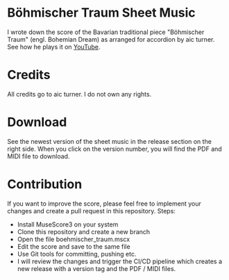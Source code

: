 # Böhmischer Traum Sheet Music
I wrote down the score of the Bavarian traditional piece "Böhmischer Traum" (engl. Bohemian Dream) as arranged for accordion by aic turner. See how he plays it on [YouTube](https://www.youtube.com/watch?v=_LQ7kYSX4So).

# Credits
All credits go to aic turner. I do not own any rights.

# Download
See the newest version of the sheet music in the release section on the right side. When you click on the version number, you will find the PDF and MIDI file to download.

# Contribution
If you want to improve the score, please feel free to implement your changes and create a pull request in this repository.
Steps:
* Install MuseScore3 on your system
* Clone this repository and create a new branch
* Open the file boehmischer_traum.mscx
* Edit the score and save to the same file
* Use Git tools for committing, pushing etc.
* I will review the changes and trigger the CI/CD pipeline which creates a new release with a version tag and the PDF / MIDI files.

